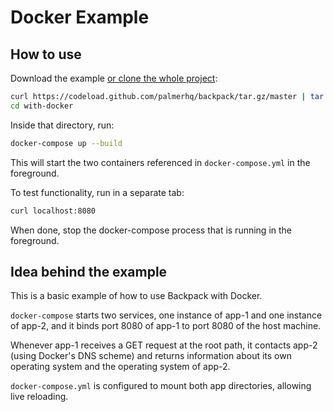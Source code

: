 # Docker Example

## How to use
Download the example [or clone the whole project](https://github.com/palmerhq/backpack.git):

```bash
curl https://codeload.github.com/palmerhq/backpack/tar.gz/master | tar -xz --strip=2 backpack-master/examples/with-docker
cd with-docker
```

Inside that directory, run:

```bash
docker-compose up --build
```

This will start the two containers referenced in `docker-compose.yml` in the foreground.

To test functionality, run in a separate tab:

```bash
curl localhost:8080
```

When done, stop the docker-compose process that is running in the foreground.

## Idea behind the example

This is a basic example of how to use Backpack with Docker.

`docker-compose` starts two services, one instance of app-1 and one instance of app-2, and it binds port 8080 of app-1 to port 8080 of the host machine.

Whenever app-1 receives a GET request at the root path, it contacts app-2 (using Docker's DNS scheme) and returns information about its own operating system and the operating system of app-2.

`docker-compose.yml` is configured to mount both app directories, allowing live reloading.
